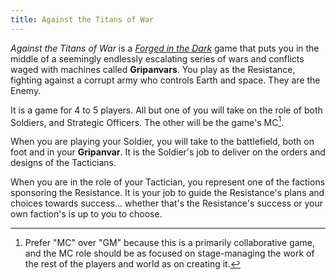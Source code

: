 ```yaml
---
title: Against the Titans of War
---
```


_Against the Titans of War_ is a [_Forged in the
Dark_](https://bladesinthedark.com/licensing) game that puts you in the middle
of a seemingly endlessly escalating series of wars and conflicts waged with
machines called **Gripanvars**. You play as the Resistance, fighting against a corrupt
army who controls Earth and space. They are the Enemy.

It is a game for 4 to 5 players. All but one of you will take on the role of
both Soldiers, and Strategic Officers. The other will be the game's MC[^1].

When you are playing your Soldier, you will take to the battlefield, both on
foot and in your **Gripanvar**. It is the Soldier's job to deliver on the orders and
designs of the Tacticians.

When you are in the role of your Tactician, you represent one of the
factions sponsoring the Resistance. It is your job to guide the Resistance's
plans and choices towards success... whether that's the Resistance's success or
your own faction's is up to you to choose.

[^1]: Prefer "MC" over "GM" because this is a primarily collaborative game, and
  the MC role should be as focused on stage-managing the work of the rest of the
  players and world as on creating it.
